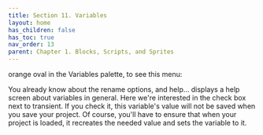 ```yaml
---
title: Section 11. Variables
layout: home
has_children: false
has_toc: true
nav_order: 13
parent: Chapter 1. Blocks, Scripts, and Sprites
---
```


orange oval in the Variables palette, to see this menu:

You already know about the rename options, and help... displays a help
screen about variables in general. Here we're interested in the check
box next to transient. If you check it, this variable's value will not
be saved when you save your project. Of course, you'll have to ensure
that when your project is loaded, it recreates the needed value and sets
the variable to it.

